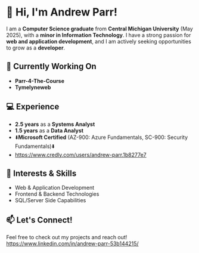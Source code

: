 # 👋 Hi, I'm Andrew Parr!

I am a **Computer Science graduate** from **Central Michigan University** (May 2025), with a **minor in Information Technology**. I have a strong passion for **web and application development**, and I am actively seeking opportunities to grow as a **developer**.  

## 🔧 Currently Working On
- **Parr-4-The-Course**
- **Tymelyneweb**  

## 💻 Experience  
- **2.5 years** as a **Systems Analyst**  
- **1.5 years** as a **Data Analyst**  
- ⬇️**Microsoft Certified** (AZ-900: Azure Fundamentals, SC-900: Security Fundamentals)⬇️
- https://www.credly.com/users/andrew-parr.1b8277e7  

## 🚀 Interests & Skills  
- Web & Application Development  
- Frontend & Backend Technologies  
- SQL/Server Side Capabilities  

## 📫 Let's Connect!  
Feel free to check out my projects and reach out!  
https://www.linkedin.com/in/andrew-parr-53b144215/
